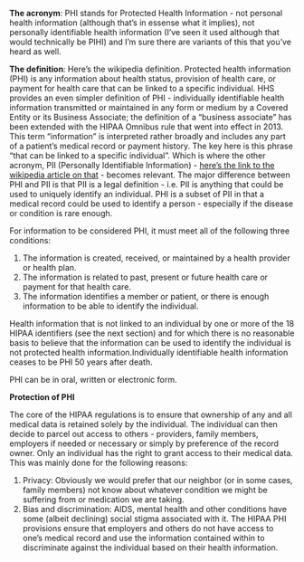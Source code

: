 **The acronym**: PHI stands for Protected Health Information - not personal health information (although that’s in essense what it implies), not personally identifiable health information (I’ve seen it used although that would technically be PIHI) and I’m sure there are variants of this that you’ve heard as well.

**The definition**: Here’s the wikipedia definition. Protected health information (PHI) is any information about health status, provision of health care, or payment for health care that can be linked to a specific individual. HHS provides an even simpler definition of PHI - individually identifiable health information transmitted or maintained in any form or medium by a Covered Entity or its Business Associate; the definition of a “business associate” has been extended with the HIPAA Omnibus rule that went into effect in 2013. This term “information” is interpreted rather broadly and includes any part of a patient’s medical record or payment history. The key here is this phrase “that can be linked to a specific individual”. Which is where the other acronym, PII (Personally Identifiable Information) - [here’s the link to the wikipedia article on that][0] - becomes relevant. The major difference between PHI and PII is that PII is a legal definition - i.e. PII is anything that could be used to uniquely identify an individual. PHI is a subset of PII in that a medical record could be used to identify a person - especially if the disease or condition is rare enough.

For information to be considered PHI, it must meet all of the following three conditions:
1. The information is created, received, or maintained by a health provider or health plan.
2. The information is related to past, present or future health care or payment for that health care.
3. The information identifies a member or patient, or there is enough information to be able to identify the individual.

Health information that is not linked to an individual by one or more of the 18 HIPAA identifiers (see the next section) and for which there is no reasonable basis to believe that the information can be used to identify the individual is not protected health information.Individually identifiable health information ceases to be PHI 50 years after death.

PHI can be in oral, written or electronic form.


**Protection of PHI**

The core of the HIPAA regulations is to ensure that ownership of any and all medical data is retained solely by the individual. The individual can then decide to parcel out access to others - providers, family members, employers if needed or necessary or simply by preference of the record owner. Only an individual has the right to grant access to their medical data. This was mainly done for the following reasons:

1. Privacy: Obviously we would prefer that our neighbor (or in some cases, family members) not know about whatever condition we might be suffering from or medication we are taking.
2. Bias and discrimination: AIDS, mental health and other conditions have some (albeit declining) social stigma associated with it. The HIPAA PHI provisions ensure that employers and others do not have access to one’s medical record and use the information contained within to discriminate against the individual based on their health information.

[0]: http://en.wikipedia.org/wiki/Personally_identifiable_information
